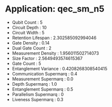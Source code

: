 # Application: qec_sm_n5
- Qubit Count : 5
- Circuit Depth : 10
- Circuit Width : 5
- Retention Lifespan : 2.302585092994046
- Gate Density : 0.14
- Dual Gate Count : 2
- Measurement Density : 1.956011502714073
- Size Factor : 2.5649493574615367
- Gate Count : 5
- Entanglement Variance : 0.4208268308540415
- Communication Supermarq : 0.4
- Measurement Supermarq : 0.0
- Depth Supermarq : 1.0
- Entanglement Supermarq : 0.5
- Parallelism Supermarq : 0
- Liveness Supermarq : 0.3
